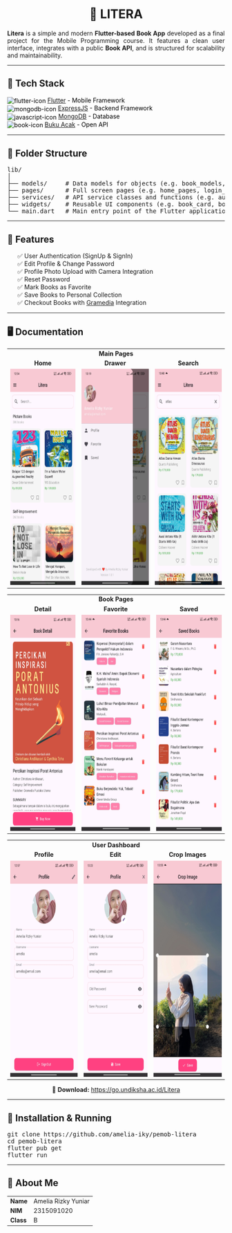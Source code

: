 <h1 align="center">📔 LITERA</h1>

<p align="justify">
  <b>Litera</b> is a simple and modern <b>Flutter-based Book App</b> developed as a final project for the Mobile Programming course. It features a clean user interface, integrates with a public <b>Book API</b>, and is structured for scalability and maintainability.
</p>

<hr/>

<h2>🚀 Tech Stack</h2>

<ul style="list-style-type: none; padding-left: 0; color: black;">
  <li>
    <img src="https://img.icons8.com/?size=100&id=7I3BjCqe9rjG&format=png&color=000000" alt="flutter-icon" style="height: 22px; vertical-align: middle;">
    <a href="https://flutter.dev/">Flutter</a> - Mobile Framework
  </li>
  <li>
    <img src="https://img.icons8.com/?size=100&id=108784&format=png&color=000000" alt="mongodb-icon" style="height: 22px; vertical-align: middle;">
    <a href="https://expressjs.com/">ExpressJS</a> - Backend Framework
  </li>
  <li>
    <img src="https://img.icons8.com/?size=100&id=8rKdRqZFLurS&format=png&color=000000" alt="javascript-icon" style="height: 22px; vertical-align: middle;">
    <a href="https://www.mongodb.com/">MongoDB</a> - Database
  </li>
  <li>
    <img src="https://img.icons8.com/?size=100&id=l6iocFkbmCrh&format=png&color=000000" alt="book-icon" style="height: 22px; vertical-align: middle;">
    <a href="https://bukuacak.vercel.app/api">Buku Acak</a> - Open API
  </li>
</ul>

<hr/>

<h2>📁 Folder Structure</h2>

<pre>
lib/
│
├── models/     # Data models for objects (e.g. book_models, genre_models, user_models, etc.)
├── pages/      # Full screen pages (e.g. home_pages, login_pages, proile_pages, etc.)
├── services/   # API service classes and functions (e.g. auth_api_service, book_api_service, user_api_service, etc.)
├── widgets/    # Reusable UI components (e.g. book_card, book_category, profile_form, etc.)
└── main.dart   # Main entry point of the Flutter application
</pre>

<hr/>

<h2>🎯 Features</h2>

<ul style='list-style-type: none;'>
  <li>✅ User Authentication (SignUp & SignIn)</li>
  <li>✅ Edit Profile & Change Password</li>
  <li>✅ Profile Photo Upload with Camera Integration</li>
  <li>✅ Reset Password</li>
  <li>✅ Mark Books as Favorite</li>
  <li>✅ Save Books to Personal Collection</li>
  <li>✅ Checkout Books with <a href="https://www.gramedia.com/">Gramedia</a> Integration</li>
</ul>

<hr/>

<h2>🖥️ Documentation</h2>

<!-- Main Pages -->
<table>
  <tr>
    <td colspan="4" align="center"><b>Main Pages</b></td>
  </tr>
  <tr>
    <td align="center"><b>Home</b></td>
    <td align="center"><b>Drawer</b></td>
    <td align="center"><b>Search</b></td>
  </tr>
  <tr>
    <td align="center">
      <img src="/assets/documentation/home-pages.jpg" alt="home-pages" height="500" width="250"/>
    </td>
    <td align="center">
      <img src='/assets/documentation/drawer-pages.jpg' alt="drawer-pages" height="500" width="250"/>
    </td>
    <td align="center">
      <img src='/assets/documentation/book-search.jpg' alt="search-pages" height="500" width="250"/>
    </td>
  </tr>
</table>

<!-- Book Pages -->
<table>
  <tr>
    <td colspan="3" align="center"><b>Book Pages</b></td>
  </tr>
  <tr>
    <td align="center"><b>Detail</b></td>
    <td align="center"><b>Favorite</b></td>
    <td align="center"><b>Saved</b></td>
  </tr>
  <tr>
    <td align="center">
      <img src='/assets/documentation/book-detail.jpg' alt="detail-pages" height="500" width="250"/>
    </td>
    <td align="center">
      <img src="/assets/documentation/book-favorite.jpg" alt="edit-profile-pages" height="500" width="250"/>
    </td>
    <td align="center">
      <img src="/assets/documentation/book-saved.jpg" alt="edit-profile-pages" height="500" width="250"/>
    </td>
  </tr>
</table>

<!-- User Dashboard -->
<table>
  <tr>
    <td colspan="3" align="center"><b>User Dashboard</b></td>
  </tr>
  <tr>
    <td align="center"><b>Profile</b></td>
    <td align="center"><b>Edit</b></td>
    <td align="center"><b>Crop Images</b></td>
  </tr>
  <tr>
    <td align="center">
      <img src="/assets/documentation/profile-pages.jpg" alt="profile-pages" height="500" width="250"/>
    </td>
    <td align="center">
      <img src="/assets/documentation/profile-edit.jpg" alt="edit-profile-pages" height="500" width="250"/>
    </td>
    <td align="center">
      <img src="/assets/documentation/profile-crop-images.jpg" alt="edit-profile-pages" height="500" width="250"/>
    </td>
  </tr>
</table>

<p align="center">
  🔗 <b>Download:</b> <a href='https://go.undiksha.ac.id/Litera'>https://go.undiksha.ac.id/Litera</a>
</p>

<hr/>

<h2>🔧 Installation & Running</h2>

<pre>
git clone https://github.com/amelia-iky/pemob-litera
cd pemob-litera
flutter pub get
flutter run
</pre>

<hr/>

<h2>📌 About Me</h2>

<table>
  <tr>
    <td><b>Name</b></td>
    <td>Amelia Rizky Yuniar</td>
  </tr>
  <tr>
    <td><b>NIM</b></td>
    <td>2315091020</td>
  </tr>
  <tr>
    <td><b>Class</b></td>
    <td>B</td>
  </tr>
</table>

